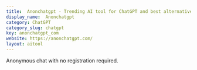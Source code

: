 ```yaml
---
title:  Anonchatgpt - Trending AI tool for ChatGPT and best alternatives
display_name:  Anonchatgpt
category: ChatGPT
category_slug: chatgpt
key: anonchatgpt_com
website: https://anonchatgpt.com/
layout: aitool
---
```


Anonymous chat with no registration required.
